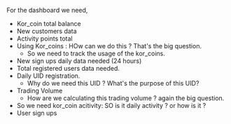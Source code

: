 For the dashboard we need,

- Kor_coin total balance
- New customers data
- Activity points total
- Using Kor_coins : HOw can we do this ? That's the big question.
  - So we need to track the usage of the kor_coins.
- New sign ups daily data needed (24 hours)
- Total registered users data needed.
- Daily UID registration.
  - Why do we need this UID ? What's the purpose of this UID?
- Trading Volume
  - How are we calculating this trading volume ? again the big question.
- So we need kor_coin acitivity: SO is it daily activity ? or how is it ?
- User sign ups
